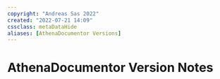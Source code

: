```yaml
---
copyright: "Andreas Sas 2022"
created: "2022-07-21 14:09"
cssclass: metaDataHide
aliases: [AthenaDocumentor Versions]
---
```

# AthenaDocumentor Version Notes